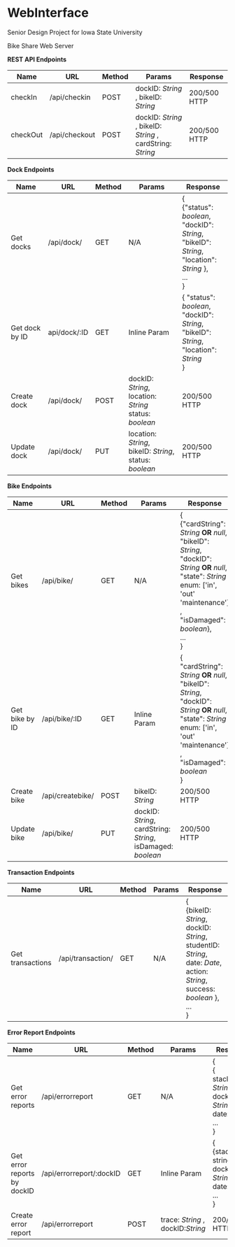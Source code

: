 WebInterface
============
Senior Design Project for Iowa State University

Bike Share Web Server

**REST API Endpoints**

| Name|URL|Method | Params | Response|
| --------|--------|-----| -----| -----|
| checkIn | /api/checkin | POST | dockID: *String* , bikeID: *String*  | 200/500 HTTP |
| checkOut | /api/checkout| POST | dockID: *String* , bikeID: *String* , cardString: *String*  | 200/500 HTTP |

__Dock Endpoints__

| Name|URL|Method | Params | Response|
| --------|--------|-----| -----| -----|
| Get docks | /api/dock/ | GET | N/A | {<br>{"status": *boolean*, <br>"dockID": *String*, <br>"bikeID": *String*, <br>"location": *String* }, <br>...</br>} |
| Get dock by ID | api/dock/:ID | GET | Inline Param | { "status": *boolean*, <br>"dockID": *String*, <br>"bikeID": *String*, <br>"location": *String*</br> } |
| Create dock | /api/dock/ | POST | dockID: *String*, location: *String* <br>status: *boolean* | 200/500 HTTP |
| Update dock | /api/dock/ | PUT | location: *String*, <br> bikeID: *String*, <br>status: *boolean*| 200/500 HTTP|

__Bike Endpoints__

| Name|URL|Method | Params | Response|
| --------|--------|-----| -----| -----|
| Get bikes | /api/bike/ | GET | N/A | { <br> {"cardString": *String* <b>OR</b> *null*, "bikeID": *String*, "dockID":  *String* <b>OR</b> *null*, <br>"state": *String* enum: ['in', 'out' 'maintenance'] , <br>"isDamaged": *boolean*}, <br>... </br>} |
| Get bike by ID | /api/bike/:ID | GET | Inline Param | { <br>"cardString": *String* <b>OR</b> *null*, "bikeID": *String*, <br>"dockID":  *String* <b>OR</b> *null*, <br>"state": *String* enum: ['in', 'out' 'maintenance'] , <br>"isDamaged": *boolean*  </br>} |
| Create bike | /api/createbike/ | POST | bikeID: *String* | 200/500 HTTP |
| Update bike | /api/bike/ | PUT | dockID: *String*, cardString: *String*, isDamaged: *boolean* | 200/500 HTTP|

__Transaction Endpoints__

| Name|URL|Method | Params | Response|
| --------|--------|-----| -----| -----|
| Get transactions | /api/transaction/ | GET | N/A | {<br>{bikeID: *String*, dockID: *String*, studentID: *String*, date: *Date*, action: *String*, success: *boolean* },<br>...<br>} |


__Error Report Endpoints__

| Name|URL|Method | Params | Response|
| --------|--------|-----| -----| -----|
| Get error reports | /api/errorreport | GET | N/A | {<br>{ stackTrace: *String*, <br> dockID: *String*, <br>date: *Date*},<br>...<br>} |
| Get error reports by dockID | /api/errorreport/:dockID | GET | Inline Param | {<br>{stackTrace: string, <br>dockID: *String*, <br>date: Date},<br>...<br>} |
| Create error report | /api/errorreport | POST | trace: *String* , <br>dockID:*String*  | 200/500 HTTP |